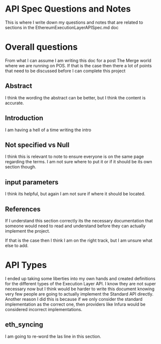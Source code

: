 # API Spec Questions and Notes
This is where I write down my questions and notes that are related to sections in the EthereumExecutionLayerAPISpec.md doc

# Overall questions
 From what I can assume I am writing this doc for a post The Merge world where we are running on POS. If that is the case then there a lot of points that need to be discussed before I can complete this project

## Abstract
I think the wording the abstract can be better, but I think the content is accurate. 

## Introduction
I am having a hell of a time writing the intro

## Not specified vs Null
I think this is relevant to note to ensure everyone is on the same page regarding the terms. I am not sure where to put it or if it should be its own section though.

## input parameters
I think its helpful, but again I am not sure if where it should be located.

## References 
If I understand this section correctly its the necessary documentation that someone would need to read and understand before they can actually implement the project.

If that is the case then I think I am on the right track, but I am unsure what else to add. 

# API Types
I ended up taking some liberties into my own hands and created definitions for the different types of the Execution Layer API. I know they are not super necessary now but I think would be harder to write this document knowing very few people are going to actually implement the Standard API directly. Another reason I did this is because if we only consider the standard implementation as the correct one, then providers like Infura would be considered incorrect implementations.
## eth_syncing
I am going to re-word the las line in this section.

